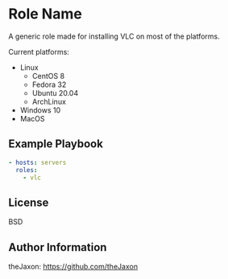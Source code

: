 Role Name
=========

A generic role made for installing VLC on most of the platforms.

Current platforms:
- Linux
  - CentOS 8
  - Fedora 32 
  - Ubuntu 20.04
  - ArchLinux
- Windows 10
- MacOS

Example Playbook
----------------
```yml
- hosts: servers
  roles:
    - vlc
```

License
-------

BSD

Author Information
------------------

theJaxon: https://github.com/theJaxon
